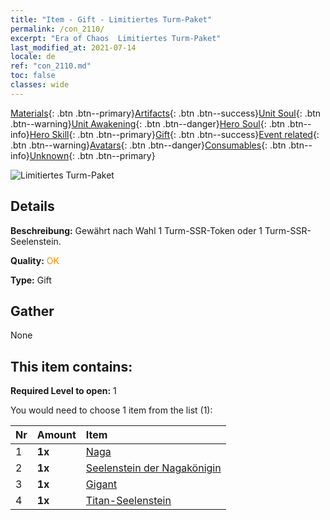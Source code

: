 ```yaml
---
title: "Item - Gift - Limitiertes Turm-Paket"
permalink: /con_2110/
excerpt: "Era of Chaos  Limitiertes Turm-Paket"
last_modified_at: 2021-07-14
locale: de
ref: "con_2110.md"
toc: false
classes: wide
---
```

 [Materials](/ItemsDE/){: .btn .btn--primary}[Artifacts](/ItemsDE/Artifacts/){: .btn .btn--success}[Unit Soul](/ItemsDE/UnitSoul/){: .btn .btn--warning}[Unit Awakening](/ItemsDE/UnitAwakening/){: .btn .btn--danger}[Hero Soul](/ItemsDE/HeroSoul/){: .btn .btn--info}[Hero Skill](/ItemsDE/HeroSkill/){: .btn .btn--primary}[Gift](/ItemsDE/Gift/){: .btn .btn--success}[Event related](/ItemsDE/Events/){: .btn .btn--warning}[Avatars](/ItemsDE/Avatars/){: .btn .btn--danger}[Consumables](/ItemsDE/Consumables/){: .btn .btn--info}[Unknown](/ItemsDE/Unknown/){: .btn .btn--primary}

 ![Limitiertes Turm-Paket](/images/t/i_994006.png)

## Details
 **Beschreibung:** Gewährt nach Wahl 1 Turm-SSR-Token oder 1 Turm-SSR-Seelenstein.

 **Quality:** <span style="color: #FF8C00">OK</span>

 **Type:** Gift

## Gather

  None

## This item contains:

 **Required Level to open:** 1

 You would need to choose 1 item from the list (1):

  | Nr | Amount |     Item    |
  |:---|:-------|:------------|
  | 1 |  **1x** | [Naga](/ItemsDE/unt_240/) |  | 
  | 2 |  **1x** | [Seelenstein der Nagakönigin](/ItemsDE/unt_325/) |  | 
  | 3 |  **1x** | [Gigant](/ItemsDE/unt_241/) |  | 
  | 4 |  **1x** | [Titan-Seelenstein](/ItemsDE/unt_326/) |  | 
